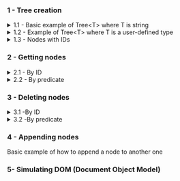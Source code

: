 
### 1 - Tree creation
<details>
<summary>1.1 - Basic example of Tree&lt;T> where T is string </summary>
<br>
<img src="src/SyntaxChecked.FluentSimpleTree.Examples/SyntaxChecked.FluentSimpleTree.Examples/TreeCreation/basictree1.svg">

<br>

Code:
```csharp
    var myTree = new Tree<string>("a");
    var root = myTree.RootNode; //a

    root
      .AddChildren(new[] { "b", "c", "d", "g" })[1] //c
        .AddChildren(new[] { "e", "f" })[0] //e
          .AddChildren(new[] { "h", "i" })[0] //h
          .Parent //e
        .NextSibling //f
          .AddChildren(new[] { "j" })[0] //j
            .AddChildren(new[] { "r", "s", "t" })[2] //t
              .AddChildren(new[] { "z", "k" });
```
Output:

![](src/SyntaxChecked.FluentSimpleTree.Examples/SyntaxChecked.FluentSimpleTree.Examples/TreeCreation/output1.png)

[Full code here](src/SyntaxChecked.FluentSimpleTree.Examples/SyntaxChecked.FluentSimpleTree.Examples/TreeCreation/Example1.cs).
<hr>
</details>

<details>
<summary>1.2 - Example of Tree&lt;T> where T is a user-defined type</summary>
<img src="https://upload.wikimedia.org/wikipedia/commons/thumb/8/8e/Family_tree.svg/1024px-Family_tree.svg.png" width="60%"/>

Code:
```csharp
    var p1 = new Person("Lucas") { Age = 80 };
    var p2 = new Person("Mary") { Age = 60 };
    var p3 = new Person("Jason") { Age = 58 };
    var p4 = new Person("Peter") { Age = 55 };
    var p5 = new Person("Fred") { Age = 35 };
    var p6 = new Person("Jane") { Age = 32 };
    var p7 = new Person("Sean") { Age = 29 };
    var p8 = new Person("Jessica") { Age = 31 };
    var p9 = new Person("Hannah") { Age = 33 };
    var p10 = new Person("Joseph") { Age = 12 };
    var p11 = new Person("John") { Age = 8 };
    var p12 = new Person("Laura") { Age = 3 };

  var myTree = new Tree<Person>(p1);
  var root = myTree.RootNode; //Lucas

  root
    .AddChildren(new Person[] { p2, p3, p4 })[0] //Mary
      .AddChildren(new Person[] { p5, p6 })[0] //Fred
      .Parent //Mary
    .NextSibling //Jason
      .AddChildren(new Person[] { p7, p8, p9 })[1] //Jessica
        .AddChildren(new Person[] { p10, p11, p12 });
```
Output:

![](src/SyntaxChecked.FluentSimpleTree.Examples/SyntaxChecked.FluentSimpleTree.Examples/TreeCreation/output2.png)

[Full code here](src/SyntaxChecked.FluentSimpleTree.Examples/SyntaxChecked.FluentSimpleTree.Examples/TreeCreation/Example2.cs).
<hr>
</details>

<details>
<summary>1.3 - Nodes with IDs</summary>
<br>
<img src="src/SyntaxChecked.FluentSimpleTree.Examples/SyntaxChecked.FluentSimpleTree.Examples/TreeCreation/tree_ids.svg" width="75%"/>

<br>

Code:
```csharp
    var myTree = new Tree<string>();
    var root = myTree.RootNode;

    root
      .AddChildren(new[] { ("CEO", "John Smith") })[0] //CEO
        .AddChildren(new[] { ("VP_Marketing", "Susan Jones"),
                            ("VP_Sales", "Rachel Parker"),
                            ("VP_Production", "Tom Allen") })[0] //VP Marketing
          .AddChildren(new[] { ("Manager1", "Alice Johnson") })[0] //Manager1
          .Parent //VP Marketing
        .NextSibling //VP Sales
          .AddChildren(new[] { ("Manager2", "Michael Gross") })[0] //Manager2
          .Parent //VP Sales
        .NextSibling //VP Production
          .AddChildren(new[] { ("Manager3", "Kathy Roberts") }); //Manager3
```
Output:

![](src/SyntaxChecked.FluentSimpleTree.Examples/SyntaxChecked.FluentSimpleTree.Examples/TreeCreation/output3.png)

[Full code here](src/SyntaxChecked.FluentSimpleTree.Examples/SyntaxChecked.FluentSimpleTree.Examples/TreeCreation/Example3.cs).
<hr>
</details>

### 2 - Getting nodes
<details>
<summary>2.1 - By ID</summary>
<br>
<img src="src/SyntaxChecked.FluentSimpleTree.Examples/SyntaxChecked.FluentSimpleTree.Examples/NodeSearching/node_searching.svg" width="75%"/>

<br>

Code:
```csharp
    var myTree = new Tree<string>("a");
    var root = myTree.RootNode; //a

    root
      .AddChildren(new[] { ("CEO", "John Smith") })[0] //CEO
        .AddChildren(new[] { ("VP_Marketing", "Susan Jones"),
                              ("VP_Sales", "Rachel Parker"),
                              ("VP_Production", "Tom Allen") })[0] //VP Marketing
          .AddChildren(new[] { ("Manager1", "Alice Johnson") })[0] //Manager1
          .Parent //VP Marketing
        .NextSibling //VP Sales
          .AddChildren(new[] { ("Manager2", "Michael Gross") })[0] //Manager2
          .Parent //VP Sales
        .NextSibling //VP Production
          .AddChildren(new[] { ("Manager3", "Kathy Roberts") }); //Manager3

    //You can search the whole tree
    var vp_sales = myTree.GetNodeById("VP_Sales");

    //Or from a specific node
    var manager3 = root.GetDescendant("Manager3");
```
Output:

![](src/SyntaxChecked.FluentSimpleTree.Examples/SyntaxChecked.FluentSimpleTree.Examples/NodeSearching/output1.png)

[Full code here](src/SyntaxChecked.FluentSimpleTree.Examples/SyntaxChecked.FluentSimpleTree.Examples/NodeSearching/Example4.cs).
<hr>
</details>

<details>
  <summary>2.2 - By predicate</summary>
  <details>
  <summary>2.2.1 - Tree&lt;T> where T is a value type</summary>
  <br>
  <img src="src/SyntaxChecked.FluentSimpleTree.Examples/SyntaxChecked.FluentSimpleTree.Examples/NodeSearching/node_searching_2.svg" width="40%"/>

  <br>

  Code:
  ```csharp
        var myTree = new Tree<int>(34);
        var root = myTree.RootNode;

        root
          .AddChildren(new[] { 21, 13 })[0] //21
            .AddChildren(new[] { 13, 8 })[0] //13
              .AddChildren(new[] { 8, 5 })[0] //8
                .AddChildren(new[] { 5, 3 })[0] //5
                  .AddChildren(new[] { 3, 2 })[0] //3
                    .AddChildren(new[] { 2, 1 })[0] //2
                      .AddChildren(new[] { 1, 1 });

        var oddElements = myTree
                            .GetNodes(data => data % 2 != 0)
                            .Select(node => node.Data);

        var EvenElements = myTree
                            .GetNodes(data => data % 2 == 0)
                            .Select(node => node.Data);

        foreach (var number in oddElements)
          Console.Write(number + " ");

        Console.WriteLine();

        foreach (var number in EvenElements)
          Console.Write(number + " ");
  ```
  Output:

  ![](src/SyntaxChecked.FluentSimpleTree.Examples/SyntaxChecked.FluentSimpleTree.Examples/NodeSearching/output2.png)

  [Full code here](src/SyntaxChecked.FluentSimpleTree.Examples/SyntaxChecked.FluentSimpleTree.Examples/NodeSearching/Example5.cs).
  <hr>
  </details>

  <details>
  <summary>2.2.2 - Tree&lt;string></summary>
  <br>
  <img src="src/SyntaxChecked.FluentSimpleTree.Examples/SyntaxChecked.FluentSimpleTree.Examples/NodeSearching/node_searching_3.svg" width="100%"/>

  <br>

  Code:
  ```csharp
        var myTree = new Tree<string>("college");

        var math = myTree.RootNode
                            .AddChildren(new[] { "areas" })[0]
                              .AddChildren(new[] { "Mathematics", "Physics", "Chemistry" })[0]; //Mathematics

        math
          .AddChildren(new[] { "professors", "students" })[0] //professors
            .AddChildren(new[] { "Andrew Dykstra", "James Burton" })[0] //Andrew Dykstra
            .Parent //professors
          .NextSibling //students
            .AddChildren(new[] { "Paul", "Jean" });

        var physics = myTree.RootNode.GetDescendants(item => item == "Physics")[0];

        physics
          .AddChildren(new[] { "professors", "students" })[0] //professors
            .AddChildren(new[] { "Megan M. Smith", "Adam Lark" })[0] //Megan M. Smith
            .Parent //professors
          .NextSibling //students
            .AddChildren(new[] { "James", "Richard" });

        var chemistry = myTree.RootNode.GetDescendants(item => item == "Chemistry")[0];

        chemistry
          .AddChildren(new[] { "professors", "students" })[0] //professors
            .AddChildren(new[] { "Max Majireck", "Michael Welsh" })[0] //
            .Parent //professors
          .NextSibling //students
            .AddChildren(new[] { "Robert", "Monica" });

        var professorsBranches = myTree.RootNode.GetDescendants(item => item == "professors");

        var namesWithPrefixM = professorsBranches
                                .SelectMany(item => item
                                                    .GetChildren(professorName => professorName.StartsWith("M")));

        Console.WriteLine("Listing professors whose name starts with letter M:\n");

        foreach (var node in namesWithPrefixM)
          Console.WriteLine(node.Data);

        var areasBranches = myTree.RootNode.GetDescendants(item => item == "areas");

        var namesWithPrefixJ = areasBranches
                                .SelectMany(item => item
                                                    .GetDescendants(item => item.StartsWith("J")));

        Console.WriteLine("\nListing all people from any area whose name starts with the letter J:\n");

        foreach (var node in namesWithPrefixJ)
          Console.WriteLine(node.Data);
  ```
  Output:

  ![](src/SyntaxChecked.FluentSimpleTree.Examples/SyntaxChecked.FluentSimpleTree.Examples/NodeSearching/output3.png)

  [Full code here](src/SyntaxChecked.FluentSimpleTree.Examples/SyntaxChecked.FluentSimpleTree.Examples/NodeSearching/Example6.cs).
  <hr>
  </details>

  <details>
  <summary>2.2.3 - Tree&lt;T> where T is a reference type</summary>
  <hr>
  </details>
</details>

### 3 - Deleting nodes
<details>
 <summary>3.1 -By ID</summary>
<hr>
</details>

<details>
 <summary>3.2 -By predicate</summary>
 <hr>
</details>

### 4 - Appending nodes
Basic example of how to append a node to another one

### 5- Simulating DOM (Document Object Model)
